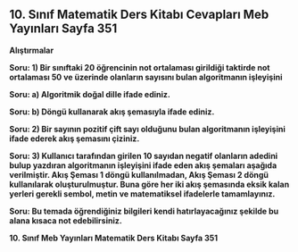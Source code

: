 ## 10. Sınıf Matematik Ders Kitabı Cevapları Meb Yayınları Sayfa 351

**Alıştırmalar**

**Soru: 1) Bir sınıftaki 20 öğrencinin not ortalaması girildiği taktirde not ortalaması 50 ve üzerinde olanların sayısını bulan algoritmanın işleyişini**

**Soru: a) Algoritmik doğal dille ifade ediniz.**

**Soru: b) Döngü kullanarak akış şemasıyla ifade ediniz.**

**Soru: 2) Bir sayının pozitif çift sayı olduğunu bulan algoritmanın işleyişini ifade ederek akış şemasını çiziniz.**

**Soru: 3) Kullanıcı tarafından girilen 10 sayıdan negatif olanların adedini bulup yazdıran algoritmanın işleyişini ifade eden akış şemaları aşağıda verilmiştir. Akış Şeması 1 döngü kullanılmadan, Akış Şeması 2 döngü kullanılarak oluşturulmuştur. Buna göre her iki akış şemasında eksik kalan yerleri gerekli sembol, metin ve matematiksel ifadelerle tamamlayınız.**

**Soru: Bu temada öğrendiğiniz bilgileri kendi hatırlayacağınız şekilde bu alana kısaca not edebilirsiniz.**

**10. Sınıf Meb Yayınları Matematik Ders Kitabı Sayfa 351**